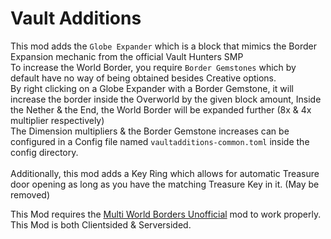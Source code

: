 # Vault Additions
This mod adds the `Globe Expander` which is a block that mimics the Border Expansion mechanic from the official Vault Hunters SMP<br>
To increase the World Border, you require `Border Gemstones` which by default have no way of being obtained besides Creative options.<br>
By right clicking on a Globe Expander with a Border Gemstone, it will increase the border inside the Overworld by the given block amount, Inside the Nether & the End, the World Border will be expanded further (8x & 4x multiplier respectively)<br>
The Dimension multipliers & the Border Gemstone increases can be configured in a Config file named `vaultadditions-common.toml` inside the config directory.<br><br>
Additionally, this mod adds a Key Ring which allows for automatic Treasure door opening as long as you have the matching Treasure Key in it. (May be removed)

This Mod requires the [Multi World Borders Unofficial](https://www.curseforge.com/minecraft/mc-mods/multi-world-borders-unofficial/files/5376292) mod to work properly.<br>
This Mod is both Clientsided & Serversided.
